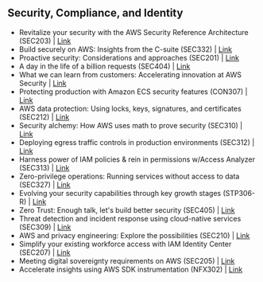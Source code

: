 ## Security, Compliance, and Identity

- Revitalize your security with the AWS Security Reference Architecture (SEC203) | [Link](https://www.youtube.com/watch?v=uFrj0jHN848&list=PL2yQDdvlhXf8bvQJuSP1DQ8vu75jdttlM&index=1&pp=iAQB)
- Build securely on AWS: Insights from the C-suite (SEC332) | [Link](https://www.youtube.com/watch?v=br7xIulqXks&list=PL2yQDdvlhXf8bvQJuSP1DQ8vu75jdttlM&index=2&pp=iAQB)
- Proactive security: Considerations and approaches (SEC201) | [Link](https://www.youtube.com/watch?v=u2z3nukhdXc&list=PL2yQDdvlhXf8bvQJuSP1DQ8vu75jdttlM&index=3&pp=iAQB)
- A day in the life of a billion requests (SEC404) | [Link](https://www.youtube.com/watch?v=tPr1AgGkvc4&list=PL2yQDdvlhXf8bvQJuSP1DQ8vu75jdttlM&index=4&pp=iAQB)
- What we can learn from customers: Accelerating innovation at AWS Security | [Link](https://www.youtube.com/watch?v=8MIULUh75v8&list=PL2yQDdvlhXf8bvQJuSP1DQ8vu75jdttlM&index=5&pp=iAQB)
- Protecting production with Amazon ECS security features (CON307) | [Link](https://www.youtube.com/watch?v=5-kgXY74Fpg&list=PL2yQDdvlhXf8bvQJuSP1DQ8vu75jdttlM&index=6&pp=iAQB)
- AWS data protection: Using locks, keys, signatures, and certificates (SEC212) | [Link](https://www.youtube.com/watch?v=lD34wbc7KNA&list=PL2yQDdvlhXf8bvQJuSP1DQ8vu75jdttlM&index=7&pp=iAQB)
- Security alchemy: How AWS uses math to prove security (SEC310) | [Link](https://www.youtube.com/watch?v=MlgsOKpNDw4&list=PL2yQDdvlhXf8bvQJuSP1DQ8vu75jdttlM&index=8&pp=iAQB)
- Deploying egress traffic controls in production environments (SEC312) | [Link](https://www.youtube.com/watch?v=z8MSmK1p4Tw&list=PL2yQDdvlhXf8bvQJuSP1DQ8vu75jdttlM&index=9&pp=iAQB)
- Harness power of IAM policies & rein in permissions w/Access Analyzer (SEC313) | [Link](https://www.youtube.com/watch?v=x-Kh8hKVX74&list=PL2yQDdvlhXf8bvQJuSP1DQ8vu75jdttlM&index=10&pp=iAQB)
- Zero-privilege operations: Running services without access to data (SEC327) | [Link](https://www.youtube.com/watch?v=kNbNWxVQP4w&list=PL2yQDdvlhXf8bvQJuSP1DQ8vu75jdttlM&index=11&pp=iAQB)
- Evolving your security capabilities through key growth stages (STP306-R) | [Link](https://www.youtube.com/watch?v=_i4YcLkZrLc&list=PL2yQDdvlhXf8bvQJuSP1DQ8vu75jdttlM&index=12&pp=iAQB)
- Zero Trust: Enough talk, let's build better security (SEC405) | [Link](https://www.youtube.com/watch?v=751NZpS6s78&list=PL2yQDdvlhXf8bvQJuSP1DQ8vu75jdttlM&index=13&pp=iAQB)
- Threat detection and incident response using cloud-native services (SEC309) | [Link](https://www.youtube.com/watch?v=lx4igENUPVg&list=PL2yQDdvlhXf8bvQJuSP1DQ8vu75jdttlM&index=14&pp=iAQB)
- AWS and privacy engineering: Explore the possibilities (SEC210) | [Link](https://www.youtube.com/watch?v=_Iy8ivHE0Ko&list=PL2yQDdvlhXf8bvQJuSP1DQ8vu75jdttlM&index=15&pp=iAQB)
- Simplify your existing workforce access with IAM Identity Center (SEC207) | [Link](https://www.youtube.com/watch?v=TvQN4OdR_0Y&list=PL2yQDdvlhXf8bvQJuSP1DQ8vu75jdttlM&index=16&pp=iAQB)
- Meeting digital sovereignty requirements on AWS (SEC205) | [Link](https://www.youtube.com/watch?v=MjyPtDkL9p4&list=PL2yQDdvlhXf8bvQJuSP1DQ8vu75jdttlM&index=17&pp=iAQB)
- Accelerate insights using AWS SDK instrumentation (NFX302) | [Link](https://www.youtube.com/watch?v=L3af70WANPg&list=PL2yQDdvlhXf8bvQJuSP1DQ8vu75jdttlM&index=18&pp=iAQB)
